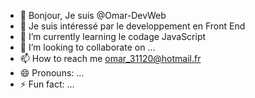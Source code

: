 - 👋 Bonjour, Je suis @Omar-DevWeb
- 👀 Je suis intéressé par le developpement en Front End
- 🌱 I’m currently learning le codage JavaScript
- 💞️ I’m looking to collaborate on ...
- 📫 How to reach me omar_31120@hotmail.fr
- 😄 Pronouns: ...
- ⚡ Fun fact: ...

<!---
Omar-DevWeb/Omar-DevWeb is a ✨ special ✨ repository because its `README.md` (this file) appears on your GitHub profile.
You can click the Preview link to take a look at your changes.
--->

